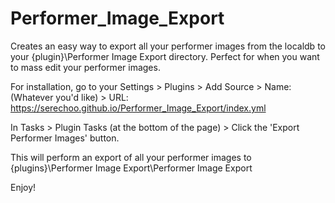# Performer_Image_Export
Creates an easy way to export all your performer images from the localdb to your {plugin}\Performer Image Export directory. Perfect for when you want to mass edit your performer images.

For installation, go to your Settings > Plugins > Add Source > Name: (Whatever you'd like) > URL: https://serechoo.github.io/Performer_Image_Export/index.yml

In Tasks > Plugin Tasks (at the bottom of the page) > Click the 'Export Performer Images' button.

This will perform an export of all your performer images to {plugins}\Performer Image Export\Performer Image Export

Enjoy!
